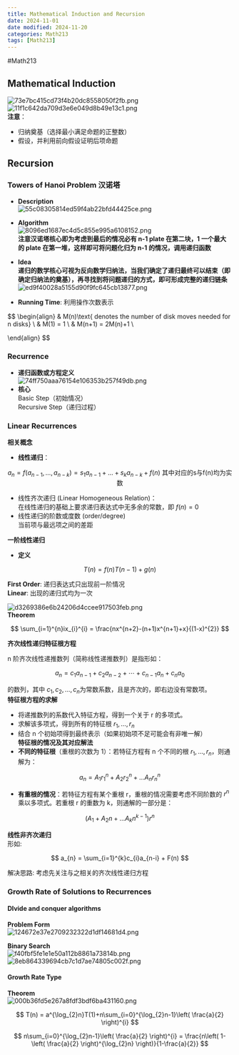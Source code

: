 ```yaml
---
title: Mathematical Induction and Recursion
date: 2024-11-01
date modified: 2024-11-20
categories: Math213
tags: [Math213]
---
```


#Math213 

## Mathematical Induction

![73e7bc415cd73f4b20dc8558050f2fb.png](https://s2.loli.net/2024/11/01/kQ63Vno4d2TNBSU.png)  
![11f1c642da709d3e6e049d8b49e13c1.png](https://s2.loli.net/2024/11/01/dzAFpWyP5LNCEYi.png)  
**注意**：
- 归纳奠基（选择最小满足命题的正整数）
- 假设，并利用前向假设证明后项命题

## Recursion

### Towers of Hanoi Problem 汉诺塔

- **Description**  
![55c08305814ed59f4ab22bfd44425ce.png](https://s2.loli.net/2024/11/06/KuRazkEiJl2DjH4.png)
- **Algorithm**  
![8096ed1687ec4d5c855e995a6108152.png](https://s2.loli.net/2024/11/06/HmrV8JfQcUdy72S.png)  
**注意汉诺塔核心即为考虑到最后的情况必有 n-1 plate 在第二块，1 一个最大的 plate 在第一堆，这样即可将问题化归为 n-1 的情况，调用递归函数**

- **Idea**  
**递归的数学核心可视为反向数学归纳法，当我们确定了递归最终可以结束（即确定归纳法的奠基），再寻找到将问题递归的方式，即可形成完整的递归链条**  
![ed9f40028a5155d90f9fc645cb13877.png](https://s2.loli.net/2024/11/06/JW1FXwmxHQoYpSl.png)
- **Running Time**: 利用操作次数表示

$$
\begin{align}
& M(n)\text{ denotes the number of disk moves needed for n disks} \\
& M(1) = 1 \\
& M(n+1) = 2M(n)+1 \\

\end{align}
$$

### Recurrence

- **递归函数或方程定义**  
![74ff750aaa76154e106353b257f49db.png](https://s2.loli.net/2024/11/06/9GvHiaNkup8W7fD.png)
- **核心**  
Basic Step（初始情况）  
Recursive Step（递归过程）

### Linear Recurrences

**相关概念**
- **线性递归**：

$$
a_{n} = f(a_{n-1},\dots ,a_{n-k}) = s_{1}a_{n-1}+\dots+s_{k}a_{n-k}+f(n) \text{ 其中对应的s与f(n)均为实数}
$$

- 线性齐次递归 (Linear Homogeneous Relation)：  
在线性递归的基础上要求递归表达式中无多余的常数，即 $f(n)=0$
- 线性递归的阶数或度数 (order/degree)  
当前项与最远项之间的差距

**一阶线性递归**
- **定义**

$$
T(n) = f(n)T(n-1)+g(n)
$$

**First Order**: 递归表达式只出现前一阶情况  
**Linear**: 出现的递归式均为一次

![d3269386e6b24206d4ccee917503feb.png](https://s2.loli.net/2024/11/08/qrv6O84jXbsaHtu.png)  
**Theorem**

$$
\sum_{i=1}^{n}ix_{i}^{i} = \frac{nx^{n+2}-(n+1)x^{n+1}+x}{(1-x)^{2}}
$$

**齐次线性递归特征根方程**

n 阶齐次线性递推数列（简称线性递推数列）是指形如：

$$
a_{n}=c_{1}a_{n-1}+c_{2}a_{n-2}+⋯+c_{n-1}a_{n}+c_{n}a_{0} ​
$$

的数列，其中 $c_{1},c_{2},\dots,c_{n}$ ​为常数系数，且是齐次的，即右边没有常数项。  
**特征根方程的求解**
- 将递推数列的系数代入特征方程，得到一个关于 r 的多项式。
- 求解该多项式，得到所有的特征根 $r_{1},\dots ,r_{n}$  
- 结合 n 个初始项得到最终表示（如果初始项不足可能会有非唯一解）  
 **特征根的情况及其对应解法**
- **不同的特征根**（重根的次数为 1）：若特征方程有 n 个不同的根 $r_{1},\dots,r_{n}$ ​，则通解为：

$$
a_{n} = A_{1}r_{1}^{n} + A_{2}r_{2}^{n}+\dots A_{n}r_{n}^{n}
$$

- **有重根的情况**：若特征方程有某个重根 r，重根的情况需要考虑不同阶数的 $r^{n}$ 乘以多项式。若重根 r 的重数为 k，则通解的一部分是：

$$
(A_{1}+A_{2}n+\dots A_{k}n^{k-1})r^{n}
$$

**线性非齐次递归**  
形如:

$$
a_{n} = \sum_{i=1}^{k}c_{i}a_{n-i} + F(n)
$$

解决思路: 考虑先关注与之相关的齐次线性递归方程

### Growth Rate of Solutions to Recurrences

#### DIvide and conquer algorithms

**Problem Form**  
![124672e37e2709232322d1df14681d4.png](https://s2.loli.net/2024/11/16/jMN82EKiTzZl1Cx.png)

**Binary Search**  
![f40fbf5fe1e1e50a112b8861a73814b.png](https://s2.loli.net/2024/11/16/e4IZgy9hzkQO7SD.png)  
![8eb864339694cb7c1d7ae74805c002f.png](https://s2.loli.net/2024/11/16/C69FxEoDQKH7ruc.png)

#### Growth Rate Type

**Theorem**  
![000b36fd5e267a8fdf3bdf6ba431160.png](https://s2.loli.net/2024/11/16/xqUAc49FR7Kmiet.png)

$$
T(n) = a^{\log_{2}n}T(1)+n\sum_{i=0}^{\log_{2}n-1}\left( \frac{a}{2} \right)^{i}
$$

$$
n\sum_{i=0}^{\log_{2}n-1}\left( \frac{a}{2} \right)^{i} = \frac{n\left(  1-\left( \frac{a}{2} \right)^{\log_{2}n} \right)}{1-\frac{a}{2}}
$$
